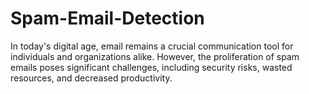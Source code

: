 # Spam-Email-Detection
In today's digital age, email remains a crucial communication tool for individuals and organizations alike. However, the proliferation of spam emails poses significant challenges, including security risks, wasted resources, and decreased productivity. 
